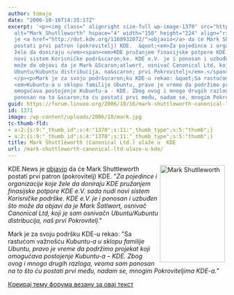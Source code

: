 ```yaml
---
author: tomaja
date: "2006-10-16T14:35:17Z"
excerpt: '<p><img class=" alignright size-full wp-image-1370" src="https://linuxo.org/wp-content/uploads/2006/10/mark.jpg"
  alt="Mark Shutlleworth" hspace="4" width="150" height="224" align="right" />         KDE.News
  je <a href="http://dot.kde.org/1160932072/">objavio</a> da će Mark Shuttleworth
  postati prvi patron (pokrovitelj) KDE.  &quot;<em>Za pojedince i organizacije koje
  žele da doniraju </em><span><em>KDE pružanjem finasijske potpore KDE e.V. sada nudi
  novi sistem Korisničke podr&scaron;ke. KDE e.V. je i ponosan i uzbuđen &scaron;to
  može da objavi da je Mark &Scaron;atlwort, osnivač Canonical Ltd, koji je sam osnivačn
  Ubuntu/Kubuntu distribucija, na&scaron; prvi Pokrovitelj</em>.</span>&quot;&nbsp;
  </p><p>Mark je za svoju podr&scaron;ku KDE-u rekao: &quot;Sa rastućom važno&scaron;ću
  <em>Kubuntu-a u sklopu familije Ubuntu, pravo je vreme da podržimo projekat koji
  omogućava postojenje Kubuntu-a - KDE. Zbog ovog i mnogo drugih razloga, veoma sam
  ponosan na to &scaron;to ću postati prvi među, nadam se, mnogim Pokroviteljima KDE-a.</em>&quot;</p>'
guid: https://forum.linuxo.org/2006/10/16/mark-shuttleworth-canonical-ltd-ulaze-u-kde/
id: 1371
image: /wp-content/uploads/2006/10/mark.jpg
tc-thumb-fld:
- a:2:{s:9:"_thumb_id";s:4:"1370";s:11:"_thumb_type";s:5:"thumb";}
- a:2:{s:9:"_thumb_id";s:4:"1370";s:11:"_thumb_type";s:5:"thumb";}
title: Mark Shuttleworth (Canonical Ltd.) ulaže u  KDE
url: /mark-shuttleworth-canonical-ltd-ulaze-u-kde/
---
```

<img class=" alignright size-full wp-image-1370" src="https://linuxo.org/wp-content/uploads/2006/10/mark.jpg" alt="Mark Shutlleworth" hspace="4" width="150" height="224" align="right" /> KDE.News je [objavio](http://dot.kde.org/1160932072/) da će Mark Shuttleworth postati prvi patron (pokrovitelj) KDE. "_Za pojedince i organizacije koje žele da doniraju_ <span><em>KDE pružanjem finasijske potpore KDE e.V. sada nudi novi sistem Korisničke podr&scaron;ke. KDE e.V. je i ponosan i uzbuđen &scaron;to može da objavi da je Mark &Scaron;atlwort, osnivač Canonical Ltd, koji je sam osnivačn Ubuntu/Kubuntu distribucija, na&scaron; prvi Pokrovitelj</em>.</span>"&nbsp; 

Mark je za svoju podr&scaron;ku KDE-u rekao: "Sa rastućom važno&scaron;ću _Kubuntu-a u sklopu familije Ubuntu, pravo je vreme da podržimo projekat koji omogućava postojenje Kubuntu-a &#8211; KDE. Zbog ovog i mnogo drugih razloga, veoma sam ponosan na to &scaron;to ću postati prvi među, nadam se, mnogim Pokroviteljima KDE-a._"

<!--break-->

[Креирај тему форума везану за овај текст](https://linuxo.org/nova-tema-na-forumu/?se_pid=1371)